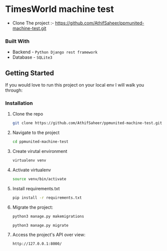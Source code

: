 # TimesWorld machine test

- Clone The project :- https://github.com/AthifSaheer/ppmunited-machine-test.git

### Built With

* Backend - `Python Django rest framework`
* Database - `SQLite3`

<!-- GETTING STARTED -->
## Getting Started

If you would love to run this project on your local env I will walk you through:

### Installation

1. Clone the repo
   ```sh
   git clone https://github.com/AthifSaheer/ppmunited-machine-test.git
   ```

2. Navigate to the project
   ```sh
   cd ppmunited-machine-test
   ```
   
3. Create virutal environment
   ```sh
   virtualenv venv
   ```

4. Activate virtualenv
   ```sh
   source venv/bin/activate
   ```
   
5. Install requirements.txt
   ```sh
   pip install -r requirements.txt
   ```
   
6. Migrate the project:
   ```sh
   python3 manage.py makemigrations
   ```
   ```sh
   python3 manage.py migrate
   ```
7. Access the project's API over view:
   ```sh
   http://127.0.0.1:8000/
   ```